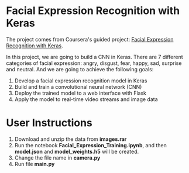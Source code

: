 # Facial Expression Recognition with Keras
The project comes from Coursera's guided project: [Facial Expression Recognition with Keras](https://www.coursera.org/programs/86ebe3a1-8523-43c0-a9da-7374390c1e9a/browse?entityTypeDescription=Rhyme+Projects&index=prod_enterprise_products&productId=IC9GxmJ7EeqZhwpHN8ICRw&productType=course&query=computer+vision+&showMiniModal=true).

In this project, we are going to build a CNN in Keras. There are 7 different categories of facial expression: angry, disgust, fear, happy, sad, surprise and neutral. And we are going to achieve the following goals:
1. Develop a facial expression recognition model in Keras
2. Build and train a convolutional neural network (CNN)
3. Deploy the trained model to a web interface with Flask
4. Apply the model to real-time video streams and image data

# User Instructions
1. Download and unzip the data from **images.rar**
2. Run the notebook **Facial_Expression_Training.ipynb**, and then **model.json** and **model_weights.h5** will be created.
3. Change the file name in **camera.py**
4. Run file **main.py**
